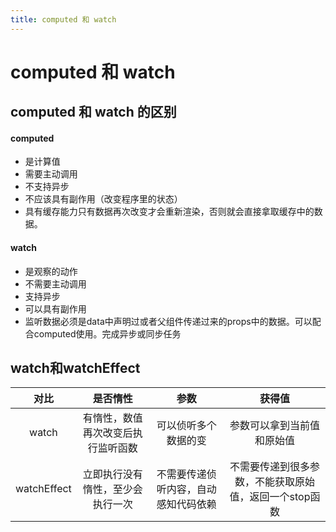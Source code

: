 ```yaml
---
title: computed 和 watch
---
```


# computed 和 watch

## computed 和 watch 的区别

#### computed

- 是计算值
- 需要主动调用
- 不支持异步
- 不应该具有副作用（改变程序里的状态）
- 具有缓存能力只有数据再次改变才会重新渲染，否则就会直接拿取缓存中的数据。

#### watch

- 是观察的动作
- 不需要主动调用
- 支持异步
- 可以具有副作用
- 监听数据必须是data中声明过或者父组件传递过来的props中的数据。可以配合computed使用。完成异步或同步任务

## watch和watchEffect

|     对比      |        是否惰性        |         参数         |              获得值              |
|:-----------:|:------------------:|:------------------:|:-----------------------------:|
|    watch    | 有惰性，数值再次改变后执行监听函数  |     可以侦听多个数据的变     |         参数可以拿到当前值和原始值         |
| watchEffect |  立即执行没有惰性，至少会执行一次  | 不需要传递侦听内容，自动感知代码依赖 | 不需要传递到很多参数，不能获取原始值，返回一个stop函数 |
